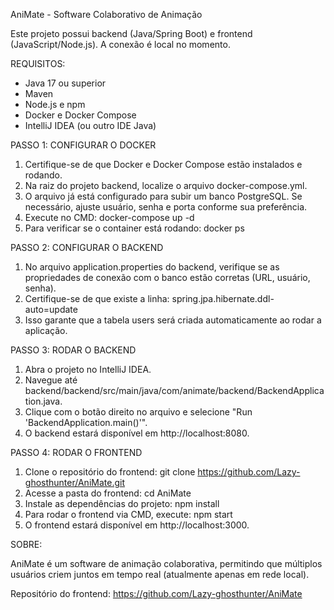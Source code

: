 AniMate - Software Colaborativo de Animação

Este projeto possui backend (Java/Spring Boot) e frontend (JavaScript/Node.js). A conexão é local no momento.

REQUISITOS:
- Java 17 ou superior
- Maven
- Node.js e npm
- Docker e Docker Compose
- IntelliJ IDEA (ou outro IDE Java)

PASSO 1: CONFIGURAR O DOCKER

1. Certifique-se de que Docker e Docker Compose estão instalados e rodando.
2. Na raiz do projeto backend, localize o arquivo docker-compose.yml.
3. O arquivo já está configurado para subir um banco PostgreSQL. Se necessário, ajuste usuário, senha e porta conforme sua preferência.
4. Execute no CMD:
   docker-compose up -d
5. Para verificar se o container está rodando:
   docker ps

PASSO 2: CONFIGURAR O BACKEND

1. No arquivo application.properties do backend, verifique se as propriedades de conexão com o banco estão corretas (URL, usuário, senha).
2. Certifique-se de que existe a linha:
   spring.jpa.hibernate.ddl-auto=update
3. Isso garante que a tabela users será criada automaticamente ao rodar a aplicação.

PASSO 3: RODAR O BACKEND

1. Abra o projeto no IntelliJ IDEA.
2. Navegue até backend/backend/src/main/java/com/animate/backend/BackendApplication.java.
3. Clique com o botão direito no arquivo e selecione "Run 'BackendApplication.main()'".
4. O backend estará disponível em http://localhost:8080.

PASSO 4: RODAR O FRONTEND

1. Clone o repositório do frontend:
   git clone https://github.com/Lazy-ghosthunter/AniMate.git
2. Acesse a pasta do frontend:
   cd AniMate
3. Instale as dependências do projeto:
   npm install
4. Para rodar o frontend via CMD, execute:
   npm start
5. O frontend estará disponível em http://localhost:3000.

SOBRE:

AniMate é um software de animação colaborativa, permitindo que múltiplos usuários criem juntos em tempo real (atualmente apenas em rede local).

Repositório do frontend: https://github.com/Lazy-ghosthunter/AniMate
